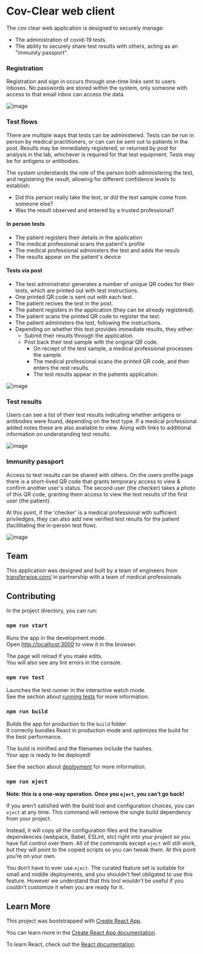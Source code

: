 # Cov-Clear web client #

The cov clear web application is designed to securely manage:
* The administration of covid-19 tests. 
* The ability to securely share test results with others, acting as an "immunity passport".

### Registration ###
Registration and sign in occurs through one-time links sent to users inboxes.  No passwords are stored within the system, only someone with access to that email inbox can access the data.

![image](https://user-images.githubusercontent.com/1318111/78276488-02c86900-750b-11ea-8e93-d3135bc62de4.png)

### Test flows ###
There are multiple ways that tests can be administered. Tests can be run in person by medical practitioners, or can can be sent out to patients in the post.  Results may be immediately registered, or returned by post for analysis in the lab, whichever is required for that test equipment.  Tests may be for antigens or antibodies.  

The system understands the role of the person both administering the test, and registering the result, allowing for different confidence levels to establish:
* Did this person really take the test, or did the test sample come from someone else?
* Was the result observed and entered by a trusted professional?

#### In person tests
* The patient registers their details in the application
* The medical professional scans the patient's profile
* The medical professional administers the test and adds the resuls
* The results appear on the patient's device

#### Tests via post
* The test administrator generates a number of unique QR codes for their tests, which are printed out with test instructions.
* One printed QR code is sent out with each test.
* The patient recives the test in the post.
* The patient registers in the application (they can be already registered).
* The patient scans the printed QR code to register the test.
* The patient administers the test, following the instructions.
* Depending on whether this test provides immediate results, they either:
  * Submit their results through the application.
  * Post back their test sample with the original QR code.
    * On reciept of the test sample, a medical professional processes the sample.
    * The medical professional scans the printed QR code, and then enters the rest results.
    * The test results appear in the patients application.
    
![image](https://user-images.githubusercontent.com/1318111/78276614-2e4b5380-750b-11ea-98f8-3e258bdfb1f6.png)

### Test results ###
Users can see a list of their test results indicating whether antigens or antibodies were found, depending on the test type. If a medical professional added notes these are also available to view.  Along with links to additional information on understanding test results.

![image](https://user-images.githubusercontent.com/1318111/78277018-bcbfd500-750b-11ea-9e0c-54f08f9d2092.png)

### Immunity passport ###
Access to test results can be shared with others.  On the users profile page there is a short-lived QR code that grants temporary access to view & confirm another user's status.  The second user (the checker) takes a photo of this QR code, granting them access to view the test results of the first user (the patient).

At this point, if the 'checker' is a medical professional with sufficient priviledges, they can also add new verified test results for the patient (facillitating the in-person test flow).

![image](https://user-images.githubusercontent.com/1318111/78276524-107dee80-750b-11ea-88a2-cdb056428221.png)


## Team ##

This application was designed and built by a team of engineers from [transferwise.com/](https://transferwise.com/) in partnership with a team of medical professionals.

## Contributing

In the project directory, you can run:

### `npm run start`

Runs the app in the development mode.<br />
Open [http://localhost:3000](http://localhost:3000) to view it in the browser.

The page will reload if you make edits.<br />
You will also see any lint errors in the console.

### `npm run test`

Launches the test runner in the interactive watch mode.<br />
See the section about [running tests](https://facebook.github.io/create-react-app/docs/running-tests) for more information.

### `npm run build`

Builds the app for production to the `build` folder.<br />
It correctly bundles React in production mode and optimizes the build for the best performance.

The build is minified and the filenames include the hashes.<br />
Your app is ready to be deployed!

See the section about [deployment](https://facebook.github.io/create-react-app/docs/deployment) for more information.

### `npm run eject`

**Note: this is a one-way operation. Once you `eject`, you can’t go back!**

If you aren’t satisfied with the build tool and configuration choices, you can `eject` at any time. This command will remove the single build dependency from your project.

Instead, it will copy all the configuration files and the transitive dependencies (webpack, Babel, ESLint, etc) right into your project so you have full control over them. All of the commands except `eject` will still work, but they will point to the copied scripts so you can tweak them. At this point you’re on your own.

You don’t have to ever use `eject`. The curated feature set is suitable for small and middle deployments, and you shouldn’t feel obligated to use this feature. However we understand that this tool wouldn’t be useful if you couldn’t customize it when you are ready for it.

## Learn More

This project was bootstrapped with [Create React App](https://github.com/facebook/create-react-app).

You can learn more in the [Create React App documentation](https://facebook.github.io/create-react-app/docs/getting-started).

To learn React, check out the [React documentation](https://reactjs.org/).
